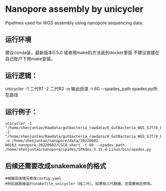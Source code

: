 # Nanopore assembly by unicycler
Pipelines used for WGS assembly using nanopore sequencing data.

## 运行环境
建议conda装，最新版本0.5.0
或者用make的方法装到docker里面
不建议直接在自己账户下用make安装。

## 运行逻辑：
unicycler -1 二代R1 -2 二代R2 -o 输出目录 -t 60 --spades_path spades.py所在路径<br>


## 运行例子：
```
unicycler -1 "/home/shenjuntao/Rawdata/gutbacteria_rawdata/8_GutBacteria_WGS_SJT/8_bacteria_WGS_SJT/clean_data/CSC8_R1.fq.gz" -2 "/home/shenjuntao/Rawdata/gutbacteria_rawdata/8_GutBacteria_WGS_SJT/8_bacteria_WGS_SJT/clean_data/CSC8_R2.fq.gz" -o /home/shenjuntao/nanopore/data/20220602-00163_nanopore_20220602/CSC8_short -t 60 --spades_path /home/shenjuntao/nanopore/spades/SPAdes-3.15.4-Linux/bin/spades.py
```

## 后续还需要改成snakemake的格式
```
#根据具体情况修改config.yaml
#然后就直接运行snakefile_unicycler（纯二代）。如果有三代数据，还需要相应修改。
```